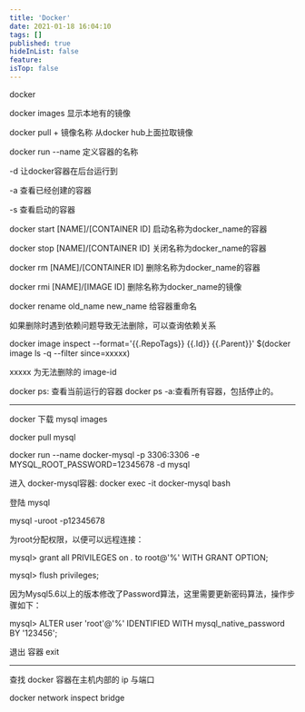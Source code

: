 ```yaml
---
title: 'Docker'
date: 2021-01-18 16:04:10
tags: []
published: true
hideInList: false
feature: 
isTop: false
---
```


docker 

docker images   显示本地有的镜像

docker pull + 镜像名称   从docker hub上面拉取镜像

docker run
   --name 定义容器的名称

   -d 让docker容器在后台运行到

   -a 查看已经创建的容器

   -s 查看启动的容器

docker start [NAME]/[CONTAINER ID]  启动名称为docker_name的容器

docker stop [NAME]/[CONTAINER ID]   关闭名称为docker_name的容器

docker rm  [NAME]/[CONTAINER ID]    删除名称为docker_name的容器

docker rmi [NAME]/[IMAGE ID]        删除名称为docker_name的镜像

docker rename old_name new_name     给容器重命名

如果删除时遇到依赖问题导致无法删除，可以查询依赖关系

docker image inspect --format='{{.RepoTags}} {{.Id}} {{.Parent}}' $(docker image ls -q --filter since=xxxxx)

xxxxx 为无法删除的 image-id

docker ps: 查看当前运行的容器
docker ps -a:查看所有容器，包括停止的。

************

docker 下载 mysql images

docker pull mysql

docker run --name docker-mysql -p 3306:3306 -e MYSQL_ROOT_PASSWORD=12345678 -d mysql

进入 docker-mysql容器: docker exec -it docker-mysql bash

登陆 mysql

mysql -uroot -p12345678

为root分配权限，以便可以远程连接：

mysql> grant all PRIVILEGES on *.* to root@'%' WITH GRANT OPTION;

mysql> flush privileges;

因为Mysql5.6以上的版本修改了Password算法，这里需要更新密码算法，操作步骤如下：

mysql> ALTER user 'root'@'%' IDENTIFIED WITH mysql_native_password BY '123456';

退出 容器 exit

***************

查找 docker 容器在主机内部的 ip 与端口

docker network inspect bridge

